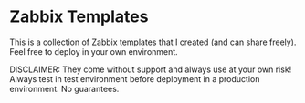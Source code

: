 # Zabbix Templates
This is a collection of Zabbix templates that I created (and can share freely). Feel free to deploy in your own environment.

DISCLAIMER: They come without support and always use at your own risk! Always test in test environment before deployment in a production environment. No guarantees.
